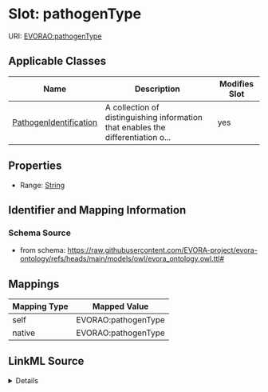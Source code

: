 

# Slot: pathogenType



URI: [EVORAO:pathogenType](https://raw.githubusercontent.com/EVORA-project/evora-ontology/refs/heads/main/models/owl/evora_ontology.owl.ttl#pathogenType)



<!-- no inheritance hierarchy -->





## Applicable Classes

| Name | Description | Modifies Slot |
| --- | --- | --- |
| [PathogenIdentification](PathogenIdentification.md) | A collection of distinguishing information that enables the differentiation o... |  yes  |







## Properties

* Range: [String](String.md)





## Identifier and Mapping Information







### Schema Source


* from schema: https://raw.githubusercontent.com/EVORA-project/evora-ontology/refs/heads/main/models/owl/evora_ontology.owl.ttl#




## Mappings

| Mapping Type | Mapped Value |
| ---  | ---  |
| self | EVORAO:pathogenType |
| native | EVORAO:pathogenType |




## LinkML Source

<details>
```yaml
name: pathogenType
from_schema: https://raw.githubusercontent.com/EVORA-project/evora-ontology/refs/heads/main/models/owl/evora_ontology.owl.ttl#
rank: 1000
alias: pathogenType
domain_of:
- PathogenIdentification
range: string

```
</details>